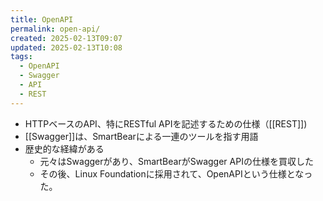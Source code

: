 ```yaml
---
title: OpenAPI
permalink: open-api/
created: 2025-02-13T09:07
updated: 2025-02-13T10:08
tags:
  - OpenAPI
  - Swagger
  - API
  - REST
---
```

- HTTPベースのAPI、特にRESTful APIを記述するための仕様（[[REST]])
- [[Swagger]]は、SmartBearによる一連のツールを指す用語
- 歴史的な経緯がある
	- 元々はSwaggerがあり、SmartBearがSwagger APIの仕様を買収した
	- その後、Linux Foundationに採用されて、OpenAPIという仕様となった。